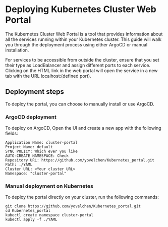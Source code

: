 # Deploying Kubernetes Cluster Web Portal

The Kubernetes Cluster Web Portal is a tool that provides information about all the services running within your Kubernetes cluster. This guide will walk you through the deployment process using either ArgoCD or manual installation.

For services to be accessible from outside the cluster, ensure that you set their type as LoadBalancer and assign different ports to each service. Clicking on the HTML link in the web portal will open the service in a new tab with the URL localhost:(defined port).

## Deployment steps
To deploy the portal, you can choose to manually install or use ArgoCD.

### ArgoCD deployment

To deploy on ArgoCD, Open the UI and create a new app with the following fields:  
```
Application Name: cluster-portal  
Project Name: default  
SYNC POLICY: Which ever you like  
AUTO-CREATE NAMESPACE: Check  
Repository URL: https://github.com/yovelchen/Kubernetes_portal.git
Path: ./YAML  
Cluster URL: <Your cluster URL>  
Namespace: "cluster-portal"
```

### Manual deployment on Kubernetes
To deploy the portal directly on your cluster, run the following commands:
```
git clone https://github.com/yovelchen/Kubernetes_portal.git
cd Kubernetes_portal
kubectl create namespace cluster-portal
kubectl apply -f ./YAML
